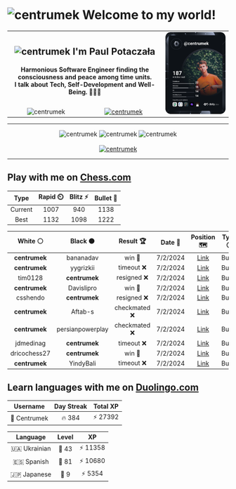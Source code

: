 <h1>
  <img
    src="https://emojis.slackmojis.com/emojis/images/1531849430/4246/blob-sunglasses.gif"
    width="30"
    alt="centrumek"
  />
  Welcome to my world!
</h1>

<table>
  <tbody>
    <tr>
      <td align="center" width="70%" colspan="2">
        <h2>
          <img
            src="https://raw.githubusercontent.com/MartinHeinz/MartinHeinz/master/wave.gif"
            width="30px"
            alt="centrumek"
          />
          I'm Paul Potaczała
        </h2>
        <h4>
          Harmonious Software Engineer finding the consciousness and peace among time units.
          <br/>
          I talk about Tech, Self-Development and Well-Being. 🌿🧘🚀
        </h4>
      </td>
      <td width="30%" rowspan="2">
        <a href="https://app.daily.dev/centrumek">
          <img
            src="./devcard.svg"
            alt="centrumek"
          />
        </a>
      </td>
    </tr>
    <tr align="center">
      <td>
        <img
          src="https://komarev.com/ghpvc/?username=centrumek&label=visitors&color=0e75b6&style=flat"
          alt="centrumek"
        >
      </td>
      <td>
        <a href="https://stackoverflow.com/users/14496012/centrumek">
          <img
            src="https://stackoverflow.com/users/flair/14496012.png?theme=dark"
            alt="centrumek"
          >
        </a>
      </td>
    </tr>
  </tbody>
</table>

---
<div align="center">
  <img 
    src="https://github-readme-stats.vercel.app/api?username=centrumek&show_icons=true&count_private=true&theme=dark&hide_border=true&hide=issues,contribs&bg_color=00000000"
    alt="centrumek"
  />
  <img
    src="https://github-readme-stats.vercel.app/api/top-langs/?username=centrumek&layout=compact&hide_border=true&theme=dark&bg_color=00000000&langs_count=6&exclude_repo=air-statistic-app"
    alt="centrumek"
  />
  <img 
    src="https://github-readme-streak-stats.herokuapp.com?user=centrumek&theme=dark&hide_border=true&background=FFFFFF00"
    alt="centrumek"
  />
  <br/>
  <br/>
  <a href="https://www.buymeacoffee.com/centrumek">
    <img
      src="https://cdn.buymeacoffee.com/buttons/v2/default-orange.png"
      height="50"
      width="210"
      alt="centrumek"
    />
  </a>
</div>

---

## Play with me on [Chess.com](https://www.chess.com/member/centrumek)

<div align="center">
<!--START_SECTION:chessStats-->
<!-- Automatically generated with https://github.com/Balastrong/chess-stats-action -->

| Type | Rapid ⏲️ | Blitz ⚡ | Bullet 🔫 |
|:---:|:---:|:---:|:---:|
| Current | 1007 | 940 | 1138 |
| Best | 1132 | 1098 | 1222 |

| White ⚪ | Black ⚫ | Result 🏆 | Date 📅 | Position 🗺️ | Type 🕕 |
|:---:|:---:|:---:|:---:|:---:|:---:|
| **centrumek** | bananadav | win 🥇 | 7/2/2024 | <a href="http://www.ee.unb.ca/cgi-bin/tervo/fen.pl?select=8/6kp/p3p1p1/6Kb/3B4/r7/8/5R2 b - -">Link</a> | Bullet |
| **centrumek** | yygrizkii | timeout ❌ | 7/2/2024 | <a href="http://www.ee.unb.ca/cgi-bin/tervo/fen.pl?select=r7/p4kpp/6q1/2P2b2/8/PPK2QP1/3N1P1P/R3r3 w - -">Link</a> | Bullet |
| tim0128 | **centrumek** | resigned ❌ | 7/2/2024 | <a href="http://www.ee.unb.ca/cgi-bin/tervo/fen.pl?select=8/3k4/8/8/7Q/4R3/4K1P1/8 b - -">Link</a> | Bullet |
| **centrumek** | Davislipro | win 🥇 | 7/2/2024 | <a href="http://www.ee.unb.ca/cgi-bin/tervo/fen.pl?select=1Rr5/4k2p/2r1Ppp1/p1NP4/4P3/P1p2P2/2K4P/8 b - -">Link</a> | Bullet |
| csshendo | **centrumek** | resigned ❌ | 7/2/2024 | <a href="http://www.ee.unb.ca/cgi-bin/tervo/fen.pl?select=8/8/8/7P/5k2/6R1/PP3PP1/6K1 b - -">Link</a> | Bullet |
| **centrumek** | Aftab-s | checkmated ❌ | 7/2/2024 | <a href="http://www.ee.unb.ca/cgi-bin/tervo/fen.pl?select=r7/2p1k1p1/3np1p1/8/KP6/7r/8/R7 w - -">Link</a> | Bullet |
| **centrumek** | persianpowerplay | checkmated ❌ | 7/2/2024 | <a href="http://www.ee.unb.ca/cgi-bin/tervo/fen.pl?select=4k2r/p5p1/2p2p2/7p/p1n1P3/5P1P/2Kq1P2/1R6 w k -">Link</a> | Bullet |
| jdmedinag | **centrumek** | timeout ❌ | 7/2/2024 | <a href="http://www.ee.unb.ca/cgi-bin/tervo/fen.pl?select=6Q1/pkp5/1p6/4P3/8/2P2R2/PP2K2P/8 b - -">Link</a> | Bullet |
| dricochess27 | **centrumek** | win 🥇 | 7/2/2024 | <a href="http://www.ee.unb.ca/cgi-bin/tervo/fen.pl?select=1k1r4/1p4Q1/p2p4/3P2p1/5p2/1P3P2/PBq3PP/R5K1 w - -">Link</a> | Bullet |
| **centrumek** | YindyBali | timeout ❌ | 7/2/2024 | <a href="http://www.ee.unb.ca/cgi-bin/tervo/fen.pl?select=8/k4p2/p3p2p/2R1P3/5P2/B7/K6P/1R6 w - -">Link</a> | Bullet |

<!--END_SECTION:chessStats-->
</div>

## Learn languages with me on [Duolingo.com](https://www.duolingo.com/profile/Centrumek)

<div align="center">
<!--START_SECTION:duolingoStats-->
<!-- Automatically generated with https://github.com/centrumek/duolingo-readme-stats-->

| Username | Day Streak | Total XP |
|:---:|:---:|:---:|
| 👤 Centrumek | 🔥 384 | ⚡ 27392 |

| Language | Level | XP |
|:---:|:---:|:---:|
| 🇺🇦 Ukrainian | 👑 43 | ⚡ 11358 |
| 🇪🇸 Spanish | 👑 81 | ⚡ 10680 |
| 🇯🇵 Japanese | 👑 9 | ⚡ 5354 |

<!--END_SECTION:duolingoStats-->
</div>
<!--
**centrumek/centrumek** is a ✨ _special_ ✨ repository because its `README.md` (this file) appears on your GitHub profile.

Here are some ideas to get you started:

- 🔭 I’m currently working on ...
- 🌱 I’m currently learning ...
- 👯 I’m looking to collaborate on ...
- 🤔 I’m looking for help with ...
- 💬 Ask me about ...
- 📫 How to reach me: ...
- 😄 Pronouns: ...
- ⚡ Fun fact: ...
-->
